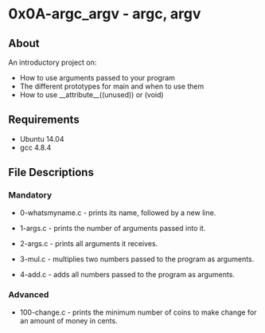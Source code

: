 # 0x0A-argc_argv - argc, argv
## About
An introductory project on:

* How to use arguments passed to your program
* The different prototypes for main and when to use them
* How to use \_\_attribute\_\_((unused)) or (void)
## Requirements
* Ubuntu 14.04
* gcc 4.8.4
## File Descriptions
### Mandatory
* 0-whatsmyname.c - prints its name, followed by a new line.

* 1-args.c - prints the number of arguments passed into it.

* 2-args.c - prints all arguments it receives.

* 3-mul.c - multiplies two numbers passed to the program as arguments.

* 4-add.c - adds all numbers passed to the program as arguments.

### Advanced
* 100-change.c - prints the minimum number of coins to make change for an amount of money in cents.
